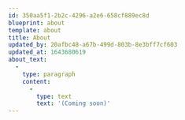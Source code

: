 ```yaml
---
id: 350aa5f1-2b2c-4296-a2e6-658cf889ec8d
blueprint: about
template: about
title: About
updated_by: 20afbc48-a67b-499d-803b-8e3bff7cf603
updated_at: 1643680619
about_text:
  -
    type: paragraph
    content:
      -
        type: text
        text: '(Coming soon)'
---
```

